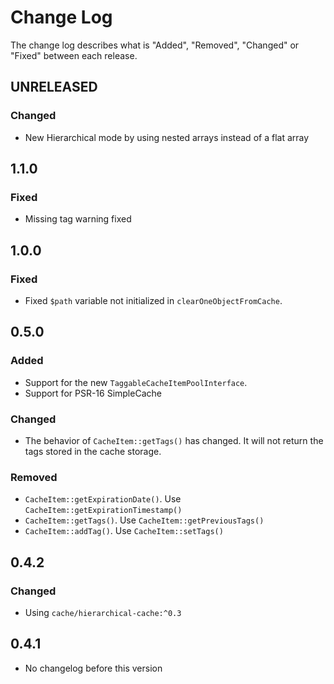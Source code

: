 # Change Log

The change log describes what is "Added", "Removed", "Changed" or "Fixed" between each release. 

## UNRELEASED

### Changed

* New Hierarchical mode by using nested arrays instead of a flat array

## 1.1.0

### Fixed

* Missing tag warning fixed

## 1.0.0

### Fixed

* Fixed `$path` variable not initialized in `clearOneObjectFromCache`.

## 0.5.0

### Added

* Support for the new `TaggableCacheItemPoolInterface`. 
* Support for PSR-16 SimpleCache

### Changed

* The behavior of `CacheItem::getTags()` has changed. It will not return the tags stored in the cache storage. 

### Removed

* `CacheItem::getExpirationDate()`. Use `CacheItem::getExpirationTimestamp()`
* `CacheItem::getTags()`. Use `CacheItem::getPreviousTags()`
* `CacheItem::addTag()`. Use `CacheItem::setTags()`

## 0.4.2

### Changed

* Using `cache/hierarchical-cache:^0.3`

## 0.4.1

* No changelog before this version
